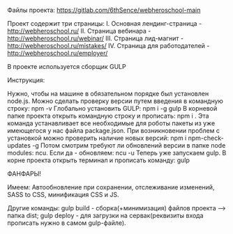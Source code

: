 Файлы проекта: https://gitlab.com/6thSence/webheroschool-main

Проект содержит три страницы:
I. Основная лендинг-страница - http://webheroschool.ru/
II. Страница вебинара - http://webheroschool.ru/webinar/
III. Страница лид-магнит - http://webheroschool.ru/mistakes/
IV. Страница для работодателей - http://webheroschool.ru/employer/

В проекте используется сборщик GULP

Инструкция:

Нужно, чтобы на машине в обязательном порядке был установлен node.js. Можно сделать проверку версии путем введения в командную строку: npm -v
Глобально установить GULP: npm i -g gulp
В корневой папке проекта открыть командную строку и прописать: npm i . Эта команда устанавливает все необходимые для роботы пакеты из уже имеющегося у нас файла package.json. При возникновении проблем с установкой можно проверить наличие новых версий: npm i npm-check-updates -g
Потом смотрим требуют ли обновлений версии в папке node modules: ncu. Если да - обновляем: ncu -u
Теперь уже запускаем gulp. В корне проекта открыть терминал и прописать команду: gulp

ФАНФАРЫ! 

Имеем: 
Автообновление при сохранении, отслеживание изменений, SASS to CSS, минификация CSS и JS.

Другие команды:
gulp build - сборка(+минимизация) файлов проекта --> папка dist;
gulp deploy - для загрузки на сервак(реквизиты входа прописать нужно в самом gulp-файле).